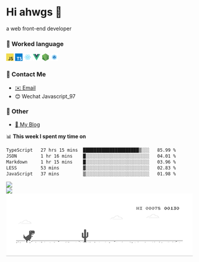 # Hi ahwgs 👋

a web front-end developer

### 📝 Worked language

<code><img height="20" src="https://raw.githubusercontent.com/github/explore/80688e429a7d4ef2fca1e82350fe8e3517d3494d/topics/javascript/javascript.png"></code>
<code><img height="20" src="https://raw.githubusercontent.com/github/explore/80688e429a7d4ef2fca1e82350fe8e3517d3494d/topics/typescript/typescript.png"></code>
<code><img height="20" src="https://raw.githubusercontent.com/github/explore/80688e429a7d4ef2fca1e82350fe8e3517d3494d/topics/react/react.png"></code>
<code><img height="20" src="https://raw.githubusercontent.com/github/explore/80688e429a7d4ef2fca1e82350fe8e3517d3494d/topics/vue/vue.png"></code>
<code><img height="20" src="https://raw.githubusercontent.com/github/explore/80688e429a7d4ef2fca1e82350fe8e3517d3494d/topics/nodejs/nodejs.png"></code>
<code><img height="20" src="https://raw.githubusercontent.com/github/explore/80688e429a7d4ef2fca1e82350fe8e3517d3494d/topics/webpack/webpack.png"></code>

### 📮 Contact Me

- [✉️ Email](mailto:ah_wgs@126.com)
- 😊 Wechat Javascript_97

### 🤪 Other

- [📌 My Blog](https://www.ahwgs.cn)


📊 **This week I spent my time on**

<!--START_SECTION:waka-->
```text
TypeScript   27 hrs 15 mins  █████████████████████▒░░░   85.99 % 
JSON         1 hr 16 mins    █░░░░░░░░░░░░░░░░░░░░░░░░   04.01 % 
Markdown     1 hr 15 mins    █░░░░░░░░░░░░░░░░░░░░░░░░   03.96 % 
LESS         53 mins         ▓░░░░░░░░░░░░░░░░░░░░░░░░   02.83 % 
JavaScript   37 mins         ▒░░░░░░░░░░░░░░░░░░░░░░░░   01.98 % 
```
<!--END_SECTION:waka-->

<p>
<img align="left" width="460" src="https://github-readme-stats.vercel.app/api?username=ahwgs&custom_title=My Github Stats&theme=graywhite&hide_border=true"/> <img align="left" width="330" src="https://github-readme-stats.vercel.app/api/top-langs/?username=ahwgs&layout=compact&theme=graywhite&hide_border=true"/>
</p>



![Dino](https://raw.githubusercontent.com/ahwgs/ahwgs/master/dino.gif)
